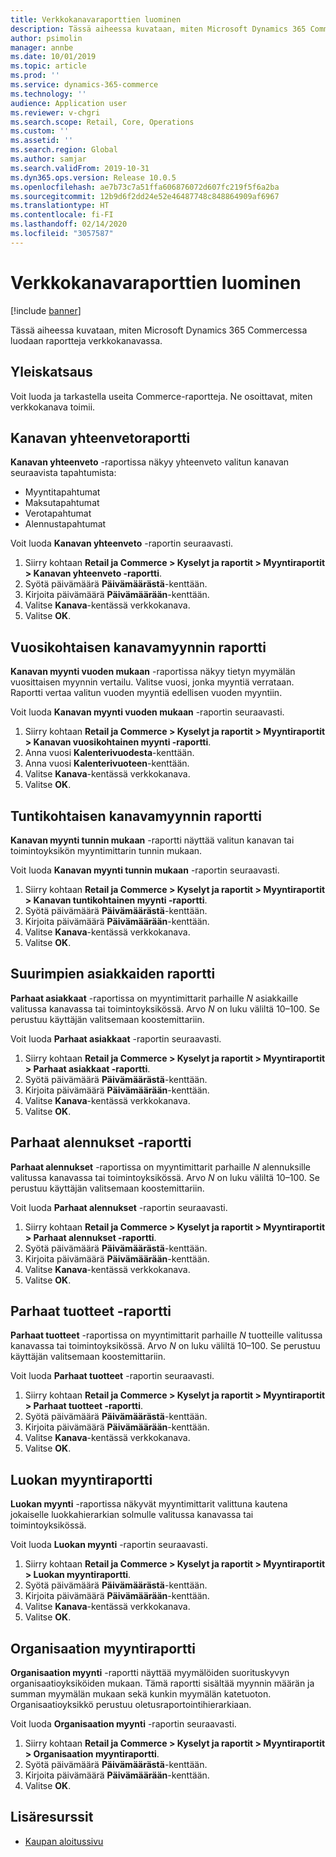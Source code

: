 ```yaml
---
title: Verkkokanavaraporttien luominen
description: Tässä aiheessa kuvataan, miten Microsoft Dynamics 365 Commercessa luodaan raportteja verkkokanavassa.
author: psimolin
manager: annbe
ms.date: 10/01/2019
ms.topic: article
ms.prod: ''
ms.service: dynamics-365-commerce
ms.technology: ''
audience: Application user
ms.reviewer: v-chgri
ms.search.scope: Retail, Core, Operations
ms.custom: ''
ms.assetid: ''
ms.search.region: Global
ms.author: samjar
ms.search.validFrom: 2019-10-31
ms.dyn365.ops.version: Release 10.0.5
ms.openlocfilehash: ae7b73c7a51ffa606876072d607fc219f5f6a2ba
ms.sourcegitcommit: 12b9d6f2dd24e52e46487748c848864909af6967
ms.translationtype: HT
ms.contentlocale: fi-FI
ms.lasthandoff: 02/14/2020
ms.locfileid: "3057587"
---
```

# <a name="generate-online-channel-reports"></a>Verkkokanavaraporttien luominen


[!include [banner](includes/banner.md)]

Tässä aiheessa kuvataan, miten Microsoft Dynamics 365 Commercessa luodaan raportteja verkkokanavassa.

## <a name="overview"></a>Yleiskatsaus

Voit luoda ja tarkastella useita Commerce-raportteja. Ne osoittavat, miten verkkokanava toimii.

## <a name="channel-summary-report"></a>Kanavan yhteenvetoraportti

**Kanavan yhteenveto** -raportissa näkyy yhteenveto valitun kanavan seuraavista tapahtumista:

- Myyntitapahtumat
- Maksutapahtumat
- Verotapahtumat
- Alennustapahtumat

Voit luoda **Kanavan yhteenveto** -raportin seuraavasti.

1. Siirry kohtaan **Retail ja Commerce \> Kyselyt ja raportit \> Myyntiraportit \> Kanavan yhteenveto -raportti**.
1. Syötä päivämäärä **Päivämäärästä**-kenttään.
1. Kirjoita päivämäärä **Päivämäärään**-kenttään.
1. Valitse **Kanava**-kentässä verkkokanava.
1. Valitse **OK**.
 
## <a name="channel-sales-by-year-report"></a>Vuosikohtaisen kanavamyynnin raportti 

**Kanavan myynti vuoden mukaan** -raportissa näkyy tietyn myymälän vuosittaisen myynnin vertailu. Valitse vuosi, jonka myyntiä verrataan. Raportti vertaa valitun vuoden myyntiä edellisen vuoden myyntiin.

Voit luoda **Kanavan myynti vuoden mukaan** -raportin seuraavasti.

1. Siirry kohtaan **Retail ja Commerce \> Kyselyt ja raportit \> Myyntiraportit \> Kanavan vuosikohtainen myynti -raportti**.
1. Anna vuosi **Kalenterivuodesta**-kenttään.
1. Anna vuosi **Kalenterivuoteen**-kenttään.
1. Valitse **Kanava**-kentässä verkkokanava.
1. Valitse **OK**.

## <a name="channel-sales-by-hour-report"></a>Tuntikohtaisen kanavamyynnin raportti

**Kanavan myynti tunnin mukaan** -raportti näyttää valitun kanavan tai toimintoyksikön myyntimittarin tunnin mukaan.

Voit luoda **Kanavan myynti tunnin mukaan** -raportin seuraavasti.

1. Siirry kohtaan **Retail ja Commerce \> Kyselyt ja raportit \> Myyntiraportit \> Kanavan tuntikohtainen myynti -raportti**.
1. Syötä päivämäärä **Päivämäärästä**-kenttään.
1. Kirjoita päivämäärä **Päivämäärään**-kenttään.
1. Valitse **Kanava**-kentässä verkkokanava.
1. Valitse **OK**.

## <a name="top-customers-report"></a>Suurimpien asiakkaiden raportti

**Parhaat asiakkaat** -raportissa on myyntimittarit parhaille *N* asiakkaille valitussa kanavassa tai toimintoyksikössä. Arvo *N* on luku väliltä 10–100. Se perustuu käyttäjän valitsemaan koostemittariin.

Voit luoda **Parhaat asiakkaat** -raportin seuraavasti.

1. Siirry kohtaan **Retail ja Commerce \> Kyselyt ja raportit \> Myyntiraportit \> Parhaat asiakkaat -raportti**.
1. Syötä päivämäärä **Päivämäärästä**-kenttään.
1. Kirjoita päivämäärä **Päivämäärään**-kenttään.
1. Valitse **Kanava**-kentässä verkkokanava.
1. Valitse **OK**.

## <a name="top-discounts-report"></a>Parhaat alennukset -raportti

**Parhaat alennukset** -raportissa on myyntimittarit parhaille *N* alennuksille valitussa kanavassa tai toimintoyksikössä. Arvo *N* on luku väliltä 10–100. Se perustuu käyttäjän valitsemaan koostemittariin.

Voit luoda **Parhaat alennukset** -raportin seuraavasti.

1. Siirry kohtaan **Retail ja Commerce \> Kyselyt ja raportit \> Myyntiraportit \> Parhaat alennukset -raportti**.
1. Syötä päivämäärä **Päivämäärästä**-kenttään.
1. Kirjoita päivämäärä **Päivämäärään**-kenttään.
1. Valitse **Kanava**-kentässä verkkokanava.
1. Valitse **OK**.

## <a name="top-products-report"></a>Parhaat tuotteet -raportti

**Parhaat tuotteet** -raportissa on myyntimittarit parhaille *N* tuotteille valitussa kanavassa tai toimintoyksikössä. Arvo *N* on luku väliltä 10–100. Se perustuu käyttäjän valitsemaan koostemittariin.

Voit luoda **Parhaat tuotteet** -raportin seuraavasti.

1. Siirry kohtaan **Retail ja Commerce \> Kyselyt ja raportit \> Myyntiraportit \> Parhaat tuotteet -raportti**.
1. Syötä päivämäärä **Päivämäärästä**-kenttään.
1. Kirjoita päivämäärä **Päivämäärään**-kenttään.
1. Valitse **Kanava**-kentässä verkkokanava.
1. Valitse **OK**.

## <a name="category-sales-report"></a>Luokan myyntiraportti

**Luokan myynti** -raportissa näkyvät myyntimittarit valittuna kautena jokaiselle luokkahierarkian solmulle valitussa kanavassa tai toimintoyksikössä.

Voit luoda **Luokan myynti** -raportin seuraavasti.

1. Siirry kohtaan **Retail ja Commerce \> Kyselyt ja raportit \> Myyntiraportit \> Luokan myyntiraportti**.
1. Syötä päivämäärä **Päivämäärästä**-kenttään.
1. Kirjoita päivämäärä **Päivämäärään**-kenttään.
1. Valitse **Kanava**-kentässä verkkokanava.
1. Valitse **OK**.

## <a name="organization-sales-report"></a>Organisaation myyntiraportti

**Organisaation myynti** -raportti näyttää myymälöiden suorituskyvyn organisaatioyksiköiden mukaan. Tämä raportti sisältää myynnin määrän ja summan myymälän mukaan sekä kunkin myymälän katetuoton. Organisaatioyksikkö perustuu oletusraportointihierarkiaan.

Voit luoda **Organisaation myynti** -raportin seuraavasti.

1. Siirry kohtaan **Retail ja Commerce \> Kyselyt ja raportit \> Myyntiraportit \> Organisaation myyntiraportti**.
1. Syötä päivämäärä **Päivämäärästä**-kenttään.
1. Kirjoita päivämäärä **Päivämäärään**-kenttään.
1. Valitse **OK**.

## <a name="additional-resources"></a>Lisäresurssit

- [Kaupan aloitussivu](../retail/index.md)
